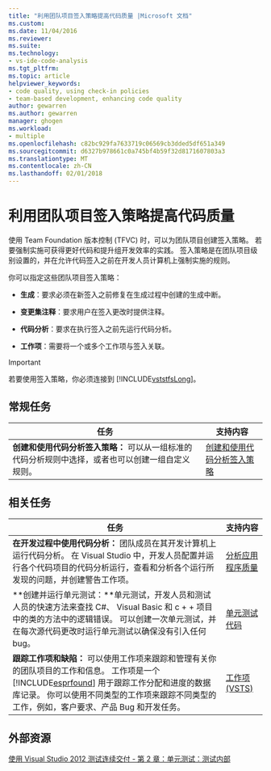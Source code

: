 ```yaml
---
title: "利用团队项目签入策略提高代码质量 |Microsoft 文档"
ms.custom: 
ms.date: 11/04/2016
ms.reviewer: 
ms.suite: 
ms.technology:
- vs-ide-code-analysis
ms.tgt_pltfrm: 
ms.topic: article
helpviewer_keywords:
- code quality, using check-in policies
- team-based development, enhancing code quality
author: gewarren
ms.author: gewarren
manager: ghogen
ms.workload:
- multiple
ms.openlocfilehash: c82bc929fa7633719c06569cb3dded5df651a349
ms.sourcegitcommit: d6327b978661c0a745bf4b59f32d8171607803a3
ms.translationtype: MT
ms.contentlocale: zh-CN
ms.lasthandoff: 02/01/2018
---
```

# <a name="enhancing-code-quality-with-team-project-check-in-policies"></a>利用团队项目签入策略提高代码质量

使用 Team Foundation 版本控制 (TFVC) 时，可以为团队项目创建签入策略。 若要强制实施可获得更好代码和提升组开发效率的实践。 签入策略是在团队项目级别设置的，并在允许代码签入之前在开发人员计算机上强制实施的规则。

你可以指定这些团队项目签入策略：

- **生成**：要求必须在新签入之前修复在生成过程中创建的生成中断。

- **变更集注释**：要求用户在签入更改时提供注释。

- **代码分析**：要求在执行签入之前先运行代码分析。

- **工作项**：需要将一个或多个工作项与签入关联。

> [!IMPORTANT]
> 若要使用签入策略，你必须连接到 [!INCLUDE[vststfsLong](../code-quality/includes/vststfslong_md.md)]。

## <a name="common-tasks"></a>常规任务

|任务|支持内容|
|----------|------------------------|
|**创建和使用代码分析签入策略：** 可以从一组标准的代码分析规则中选择，或者也可以创建一组自定义规则。|[创建和使用代码分析签入策略](../code-quality/creating-and-using-code-analysis-check-in-policies.md)|

## <a name="related-tasks"></a>相关任务

|任务|支持内容|
|----------|------------------------|
|**在开发过程中使用代码分析：** 团队成员在其开发计算机上运行代码分析。 在 Visual Studio 中，开发人员配置并运行各个代码项目的代码分析运行，查看和分析各个运行所发现的问题，并创建警告工作项。|[分析应用程序质量](../code-quality/analyzing-application-quality-by-using-code-analysis-tools.md)|
|**创建并运行单元测试：**单元测试，开发人员和测试人员的快速方法来查找 C#、 Visual Basic 和 c + + 项目中的类的方法中的逻辑错误。 可以创建一次单元测试，并在每次源代码更改时运行单元测试以确保没有引入任何 bug。|[单元测试代码](../test/unit-test-your-code.md)|
|**跟踪工作项和缺陷：** 可以使用工作项来跟踪和管理有关你的团队项目的工作和信息。 工作项是一个 [!INCLUDE[esprfound](../code-quality/includes/esprfound_md.md)] 用于跟踪工作分配和进度的数据库记录。 你可以使用不同类型的工作项来跟踪不同类型的工作，例如，客户要求、产品 Bug 和开发任务。|[工作项 (VSTS)](/vsts/work/work-items/index)|

## <a name="external-resources"></a>外部资源

[使用 Visual Studio 2012 测试连续交付 - 第 2 章：单元测试：测试内部](http://go.microsoft.com/fwlink/?LinkID=255188)